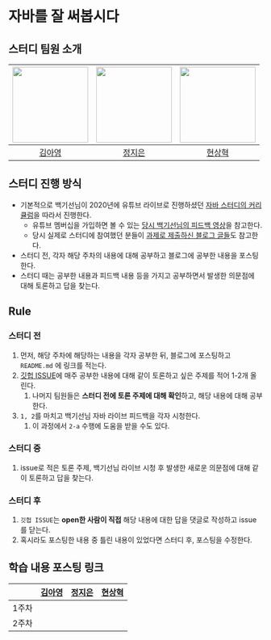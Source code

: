 # 자바를 잘 써봅시다
## 스터디 팀원 소개
| [<img src="https://github.com/Kim-AYoung.png" width="150px">](https://github.com/Kim-AYoung) | [<img src="https://github.com/ssstopeun.png" width="150px">](https://github.com/ssstopeun) | [<img src="https://github.com/gmelon.png" width="150px">](https://github.com/gmelon) |
| :---: | :---: | :---: |
| [김아영](https://github.com/Kim-AYoung) | [정지은](https://github.com/ssstopeun) | [현상혁](https://github.com/gmelon) |

## 스터디 진행 방식
- 기본적으로 백기선님이 2020년에 유튜브 라이브로 진행하셨던 [자바 스터디의 커리큘럼](https://github.com/whiteship/live-study/issues?q=is%3Aissue+is%3Aclosed)을 따라서 진행한다.
    - 유튜브 멤버십을 가입하면 볼 수 있는 [당시 백기선님의 피드백 영상](https://www.youtube.com/watch?v=T7NyR5UvyYo&list=PLfI752FpVCS96fSsQe2E3HzYTgdmbz6LU&index=2&ab_channel=%EB%B0%B1%EA%B8%B0%EC%84%A0)을 참고한다.
    - 당시 실제로 스터디에 참여했던 분들이 [과제로 제출하신 블로그 글들](https://github.com/whiteship/live-study/issues/1)도 참고한다.
- 스터디 전, 각자 해당 주차의 내용에 대해 공부하고 블로그에 공부한 내용을 포스팅한다.
- 스터디 때는 공부한 내용과 피드백 내용 등을 가지고 공부하면서 발생한 의문점에 대해 토론하고 답을 찾는다.

## Rule
### 스터디 전
1. 먼저, 해당 주차에 해당하는 내용을 각자 공부한 뒤, 블로그에 포스팅하고 `README.md` 에 링크를 적는다.
2. [깃헙 ISSUE](/issues)에  매주 공부한 내용에 대해 같이 토론하고 싶은 주제를 적어 1-2개 올린다.
    1. 나머지 팀원들은 **스터디 전에 토론 주제에 대해 확인**하고, 해당 내용에 대해 공부한다.
3. `1, 2`를 마치고 백기선님 자바 라이브 피드백을 각자 시청한다.
    1. 이 과정에서 `2-a` 수행에 도움을 받을 수도 있다.

### 스터디 중
1. issue로 적은 토론 주제, 백기선님 라이브 시청 후 발생한 새로운 의문점에 대해 같이 토론하고 답을 찾는다.

### 스터디 후
1. `깃헙 ISSUE`는 **open한 사람이 직접** 해당 내용에 대한 답을 댓글로 작성하고 issue를 닫는다.
2. 혹시라도 포스팅한 내용 중 틀린 내용이 있었다면 스터디 후, 포스팅을 수정한다.

## 학습 내용 포스팅 링크
|  | [김아영](https://github.com/Kim-AYoung) | [정지은](https://github.com/ssstopeun) | [현상혁](https://github.com/gmelon) |
| :---: | :---: | :---: | :---: |
| 1주차 |  |  |  |
| 2주차 |  |  |  |
